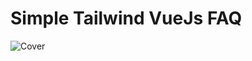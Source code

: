 # Simple Tailwind VueJs FAQ
![Cover](https://user-images.githubusercontent.com/11779903/102029899-25e03380-3d8f-11eb-8f5e-b874f7e41317.png)
